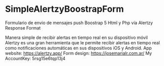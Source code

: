 # SimpleAlertzyBoostrapForm
Formulario de envio de mensajes push Boostrap 5 Html y Php  vía Alertzy Response Format

Manera simple de recibir alertas en tiempo real en su dispositivo móvil Alertzy es una gran herramienta que le permite recibir alertas en tiempo real como notificaciones automáticas en sus dispositivos iOS y Android. 
App website: https://alertzy.app/
Form design: https://josemarialr.com.ar/
My AccountKey: 5rsg15e6tqp13j4
